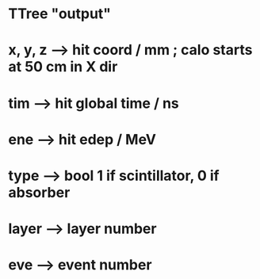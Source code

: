 # TTree "output"

# x, y, z --> hit coord / mm ; calo starts at 50 cm in X dir
# tim --> hit global time / ns
# ene --> hit edep /  MeV
# type -->  bool 1 if scintillator, 0 if absorber
# layer --> layer number
# eve --> event number